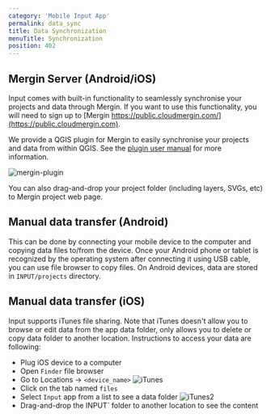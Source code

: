 ```yaml
---
category: 'Mobile Input App'
permalink: data_sync
title: Data Synchronization
menuTitle: Synchronization
position: 402
---
```

<!--- IMPORTANT: This permalink is referenced from Input App -->

## Mergin Server (Android/iOS)

Input comes with built-in functionality to seamlessly synchronise your
projects and data through Mergin. If you want to use this functionality,
you will need to sign up to [Mergin https://public.cloudmergin.com/](https://public.cloudmergin.com).

We provide a QGIS plugin for Mergin to easily synchronise your projects and data from within QGIS. 
See the [plugin user manual](../desktop/plugin-sync-project) for more information.

![mergin-plugin](images/mergin_plugin.png)

You can also drag-and-drop your project folder (including layers, SVGs, etc)
to Mergin project web page.

## Manual data transfer (Android)

This can be done by connecting your mobile device to the computer and copying data files to/from the device.
Once your Android phone or tablet is recognized by the operating system after connecting it using USB cable,
you can use file browser to copy files. On Android devices, data are stored in `INPUT/projects` directory.

## Manual data transfer (iOS)

Input supports iTunes file sharing. Note that iTunes doesn't allow you to browse or edit data from the app data folder,
only allows you to delete or copy data folder to another location. Instructions to access your data are following:
* Plug iOS device to a computer
* Open `Finder` file browser
* Go to Locations -> `<device_name>` 
![iTunes](images/itunes.png)
* Click on the tab named `files`  
* Select `Input` app from a list to see a data folder
![iTunes2](images/itunes2.png)
* Drag-and-drop the INPUT` folder to another location to see the content